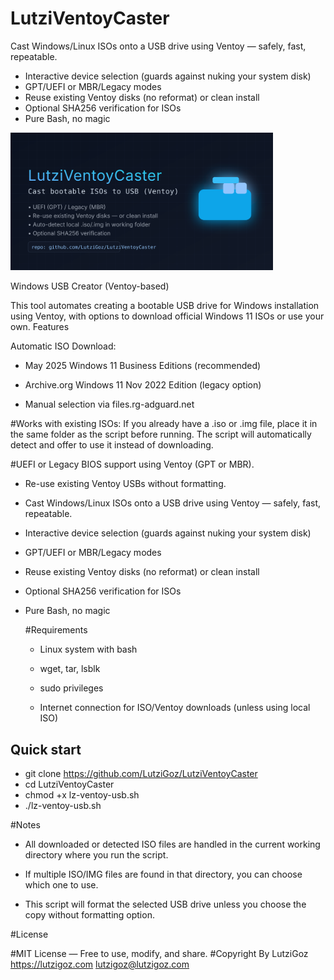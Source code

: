 # LutziVentoyCaster

Cast Windows/Linux ISOs onto a USB drive using Ventoy — safely, fast, repeatable.
- Interactive device selection (guards against nuking your system disk)
- GPT/UEFI or MBR/Legacy modes
- Reuse existing Ventoy disks (no reformat) or clean install
- Optional SHA256 verification for ISOs
- Pure Bash, no magic
  
<img src="assets/og-lvc-card.svg" width="420" alt="LVC logo">


Windows USB Creator (Ventoy-based)

This tool automates creating a bootable USB drive for Windows installation using Ventoy, with options to download official Windows 11 ISOs or use your own.
Features

  Automatic ISO Download:

  - May 2025 Windows 11 Business Editions (recommended)

  - Archive.org Windows 11 Nov 2022 Edition (legacy option)

  - Manual selection via files.rg-adguard.net

  #Works with existing ISOs:
  If you already have a .iso or .img file, place it in the same folder as the script before running.
  The script will automatically detect and offer to use it instead of downloading.

  #UEFI or Legacy BIOS support using Ventoy (GPT or MBR).

- Re-use existing Ventoy USBs without formatting.
- Cast Windows/Linux ISOs onto a USB drive using Ventoy — safely, fast, repeatable.
- Interactive device selection (guards against nuking your system disk)
- GPT/UEFI or MBR/Legacy modes
- Reuse existing Ventoy disks (no reformat) or clean install
- Optional SHA256 verification for ISOs
- Pure Bash, no magic

  #Requirements

  - Linux system with bash

  - wget, tar, lsblk

  - sudo privileges

  - Internet connection for ISO/Ventoy downloads (unless using local ISO)

## Quick start
- git clone https://github.com/LutziGoz/LutziVentoyCaster
- cd LutziVentoyCaster
- chmod +x lz-ventoy-usb.sh
- ./lz-ventoy-usb.sh


#Notes

  - All downloaded or detected ISO files are handled in the current working directory where you run the script.

  - If multiple ISO/IMG files are found in that directory, you can choose which one to use.

  - This script will format the selected USB drive unless you choose the copy without formatting option.

#License

#MIT License — Free to use, modify, and share.
#Copyright By LutziGoz
https://lutzigoz.com
lutzigoz@lutzigoz.com
